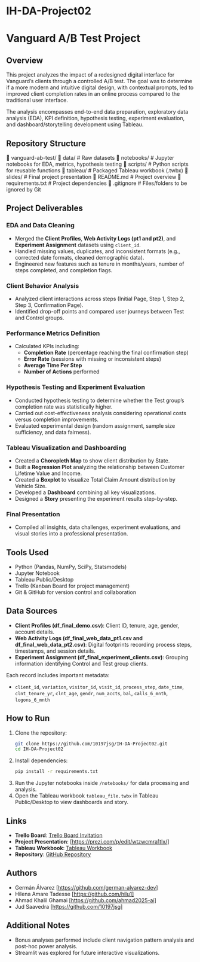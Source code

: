 # IH-DA-Project02

# Vanguard A/B Test Project

## Overview
This project analyzes the impact of a redesigned digital interface for Vanguard’s clients through a controlled A/B test. The goal was to determine if a more modern and intuitive digital design, with contextual prompts, led to improved client completion rates in an online process compared to the traditional user interface.

The analysis encompasses end-to-end data preparation, exploratory data analysis (EDA), KPI definition, hypothesis testing, experiment evaluation, and dashboard/storytelling development using Tableau.

## Repository Structure
🔹 vanguard-ab-test/
🔹 data/               # Raw datasets
🔹 notebooks/          # Jupyter notebooks for EDA, metrics, hypothesis testing
🔹 scripts/            # Python scripts for reusable functions
🔹 tableau/            # Packaged Tableau workbook (.twbx)
🔹 slides/             # Final project presentation
🔹 README.md           # Project overview
🔹 requirements.txt    # Project dependencies
🔹 .gitignore          # Files/folders to be ignored by Git


## Project Deliverables
### EDA and Data Cleaning
- Merged the **Client Profiles**, **Web Activity Logs (pt1 and pt2)**, and **Experiment Assignment** datasets using `client_id`.
- Handled missing values, duplicates, and inconsistent formats (e.g., corrected date formats, cleaned demographic data).
- Engineered new features such as tenure in months/years, number of steps completed, and completion flags.

### Client Behavior Analysis
- Analyzed client interactions across steps (Initial Page, Step 1, Step 2, Step 3, Confirmation Page).
- Identified drop-off points and compared user journeys between Test and Control groups.

### Performance Metrics Definition
- Calculated KPIs including:
  - **Completion Rate** (percentage reaching the final confirmation step)
  - **Error Rate** (sessions with missing or inconsistent steps)
  - **Average Time Per Step**
  - **Number of Actions** performed

### Hypothesis Testing and Experiment Evaluation
- Conducted hypothesis testing to determine whether the Test group’s completion rate was statistically higher.
- Carried out cost-effectiveness analysis considering operational costs versus completion improvements.
- Evaluated experimental design (random assignment, sample size sufficiency, and data fairness).

### Tableau Visualization and Dashboarding
- Created a **Choropleth Map** to show client distribution by State.
- Built a **Regression Plot** analyzing the relationship between Customer Lifetime Value and Income.
- Created a **Boxplot** to visualize Total Claim Amount distribution by Vehicle Size.
- Developed a **Dashboard** combining all key visualizations.
- Designed a **Story** presenting the experiment results step-by-step.

### Final Presentation
- Compiled all insights, data challenges, experiment evaluations, and visual stories into a professional presentation.


## Tools Used
- Python (Pandas, NumPy, SciPy, Statsmodels)
- Jupyter Notebook
- Tableau Public/Desktop
- Trello (Kanban Board for project management)
- Git & GitHub for version control and collaboration


## Data Sources
- **Client Profiles (df_final_demo.csv)**: Client ID, tenure, age, gender, account details.
- **Web Activity Logs (df_final_web_data_pt1.csv and df_final_web_data_pt2.csv)**: Digital footprints recording process steps, timestamps, and session details.
- **Experiment Assignment (df_final_experiment_clients.csv)**: Grouping information identifying Control and Test group clients.

Each record includes important metadata:
- `client_id`, `variation`, `visitor_id`, `visit_id`, `process_step`, `date_time`, `clnt_tenure_yr`, `clnt_age`, `gendr`, `num_accts`, `bal`, `calls_6_mnth`, `logons_6_mnth`
## How to Run
1. Clone the repository:
    ```bash
    git clone https://github.com/10197jsg/IH-DA-Project02.git
    cd IH-DA-Project02
    ```
2. Install dependencies:
    ```bash
    pip install -r requirements.txt
    ```
3. Run the Jupyter notebooks inside `/notebooks/` for data processing and analysis.
4. Open the Tableau workbook `tableau_file.twbx` in Tableau Public/Desktop to view dashboards and story.

## Links
- **Trello Board**: [Trello Board Invitation](https://trello.com/invite/b/67f1218020a62270e1df760c/ATTIc3df754809889611cb5d2965820dc7e8777E2D52/house-baratheon-project-2)
- **Project Presentation**: [https://prezi.com/p/edit/wtzwcmra1tlx/]
- **Tableau Workbook**: [Tableau Workbook]([https://dataptjan14th2025.slack.com/archives/C08LZ2PVCKE/p1745074682042689](https://public.tableau.com/views/baratheon_tableau_file/ABTesting?:language=en-GB&:sid=&:redirect=auth&:display_count=n&:origin=viz_share_link))
- **Repository**: [GitHub Repository](https://github.com/10197jsg/IH-DA-Project02)


## Authors
- Germán Álvarez [https://github.com/german-alvarez-dev]
- Hilena Amare Tadesse [https://github.com/hilu1]
- Ahmad Khalil Ghamai [https://github.com/ahmad2025-ai]
- Jud Saavedra [https://github.com/10197jsg]


## Additional Notes
- Bonus analyses performed include client navigation pattern analysis and post-hoc power analysis.
- Streamlit was explored for future interactive visualizations.

